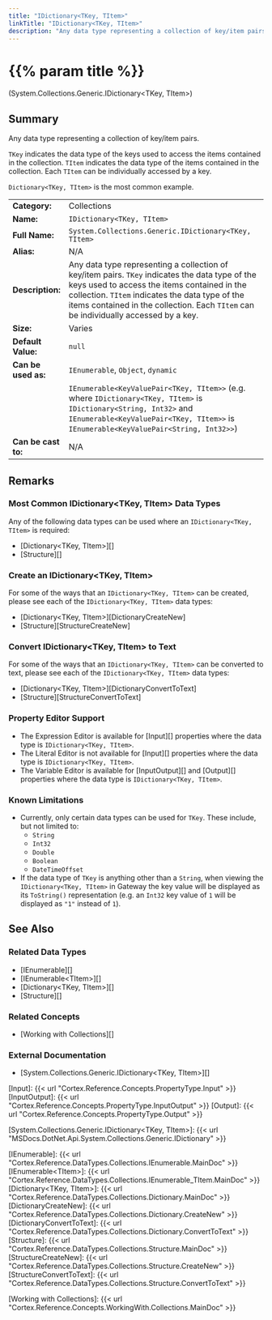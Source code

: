 ```yaml
---
title: "IDictionary<TKey, TItem>"
linkTitle: "IDictionary<TKey, TItem>"
description: "Any data type representing a collection of key/item pairs. `TKey` indicates the data type of the keys used to access the items contained in the collection. `TItem` indicates the data type of the items contained in the collection. Each `TItem` can be individually accessed by a key. `Dictionary<TKey, TItem>` is the most common example."
---
```


# {{% param title %}}

<p class="namespace">(System.Collections.Generic.IDictionary&lt;TKey, TItem&gt;)</p>

## Summary

Any data type representing a collection of key/item pairs.

`TKey` indicates the data type of the keys used to access the items contained in the collection. `TItem` indicates the data type of the items contained in the collection. Each `TItem` can be individually accessed by a key.

`Dictionary<TKey, TItem>` is the most common example.

| | |
|-|-|
| **Category:**          | Collections                                                   |
| **Name:**              | `IDictionary<TKey, TItem>`                                    |
| **Full Name:**         | `System.Collections.Generic.IDictionary<TKey, TItem>`         |
| **Alias:**             | N/A                                                           |
| **Description:**       | Any data type representing a collection of key/item pairs. `TKey` indicates the data type of the keys used to access the items contained in the collection. `TItem` indicates the data type of the items contained in the collection. Each `TItem` can be individually accessed by a key.                                                                                     |
| **Size:**              | Varies                                                        |
| **Default Value:**     | `null`                                                        |
| **Can be used as:**    | `IEnumerable`, `Object`, `dynamic`                            |
|                        | `IEnumerable<KeyValuePair<TKey, TItem>>` (e.g. where `IDictionary<TKey, TItem>` is `IDictionary<String, Int32>` and `IEnumerable<KeyValuePair<TKey, TItem>>` is `IEnumerable<KeyValuePair<String, Int32>>`) |
| **Can be cast to:**    | N/A |

## Remarks

### Most Common IDictionary&lt;TKey, TItem&gt; Data Types

Any of the following data types can be used where an `IDictionary<TKey, TItem>` is required:

* [Dictionary&lt;TKey, TItem&gt;][]
* [Structure][]

### Create an IDictionary&lt;TKey, TItem&gt;

For some of the ways that an `IDictionary<TKey, TItem>` can be created, please see each of the `IDictionary<TKey, TItem>` data types:

* [Dictionary&lt;TKey, TItem&gt;][DictionaryCreateNew]
* [Structure][StructureCreateNew]

### Convert IDictionary&lt;TKey, TItem&gt; to Text

For some of the ways that an `IDictionary<TKey, TItem>` can be converted to text, please see each of the `IDictionary<TKey, TItem>` data types:

* [Dictionary&lt;TKey, TItem&gt;][DictionaryConvertToText]
* [Structure][StructureConvertToText]

### Property Editor Support

* The Expression Editor is available for [Input][] properties where the data type is `IDictionary<TKey, TItem>`.
* The Literal Editor is not available for [Input][] properties where the data type is `IDictionary<TKey, TItem>`.
* The Variable Editor is available for [InputOutput][] and [Output][] properties where the data type is `IDictionary<TKey, TItem>`.

### Known Limitations

* Currently, only certain data types can be used for `TKey`. These include, but not limited to:
  * `String`
  * `Int32`
  * `Double`
  * `Boolean`
  * `DateTimeOffset`
* If the data type of `TKey` is anything other than a `String`, when viewing the `IDictionary<TKey, TItem>` in Gateway the key value will be displayed as its `ToString()` representation (e.g. an `Int32` key value of `1` will be displayed as `"1"` instead of `1`).

## See Also

### Related Data Types

* [IEnumerable][]
* [IEnumerable&lt;TItem&gt;][]
* [Dictionary&lt;TKey, TItem&gt;][]
* [Structure][]

### Related Concepts

* [Working with Collections][]

### External Documentation

* [System.Collections.Generic.IDictionary&lt;TKey, TItem&gt;][]

[Input]: {{< url "Cortex.Reference.Concepts.PropertyType.Input" >}}
[InputOutput]: {{< url "Cortex.Reference.Concepts.PropertyType.InputOutput" >}}
[Output]: {{< url "Cortex.Reference.Concepts.PropertyType.Output" >}}

[System.Collections.Generic.IDictionary&lt;TKey, TItem&gt;]: {{< url "MSDocs.DotNet.Api.System.Collections.Generic.IDictionary" >}}

[IEnumerable]: {{< url "Cortex.Reference.DataTypes.Collections.IEnumerable.MainDoc" >}}
[IEnumerable&lt;TItem&gt;]: {{< url "Cortex.Reference.DataTypes.Collections.IEnumerable_TItem.MainDoc" >}}
[Dictionary&lt;TKey, TItem&gt;]: {{< url "Cortex.Reference.DataTypes.Collections.Dictionary.MainDoc" >}}
[DictionaryCreateNew]: {{< url "Cortex.Reference.DataTypes.Collections.Dictionary.CreateNew" >}}
[DictionaryConvertToText]: {{< url "Cortex.Reference.DataTypes.Collections.Dictionary.ConvertToText" >}}
[Structure]: {{< url "Cortex.Reference.DataTypes.Collections.Structure.MainDoc" >}}
[StructureCreateNew]: {{< url "Cortex.Reference.DataTypes.Collections.Structure.CreateNew" >}}
[StructureConvertToText]: {{< url "Cortex.Reference.DataTypes.Collections.Structure.ConvertToText" >}}

[Working with Collections]: {{< url "Cortex.Reference.Concepts.WorkingWith.Collections.MainDoc" >}}
